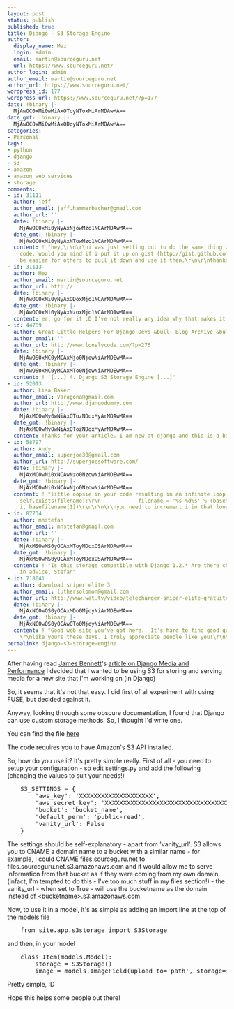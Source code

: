 ```yaml
---
layout: post
status: publish
published: true
title: Django - S3 Storage Engine
author:
  display_name: Mez
  login: admin
  email: martin@sourceguru.net
  url: https://www.sourceguru.net/
author_login: admin
author_email: martin@sourceguru.net
author_url: https://www.sourceguru.net/
wordpress_id: 177
wordpress_url: https://www.sourceguru.net/?p=177
date: !binary |-
  MjAwOC0xMi0wMiAxOToyNToxMiArMDAwMA==
date_gmt: !binary |-
  MjAwOC0xMi0wMiAxODoyNToxMiArMDAwMA==
categories:
- Personal
tags:
- python
- django
- s3
- amazon
- amazon web services
- storage
comments:
- id: 31111
  author: jeff
  author_email: jeff.hammerbacher@gmail.com
  author_url: ''
  date: !binary |-
    MjAwOC0xMi0yNyAxNjowMzo1NCArMDAwMA==
  date_gmt: !binary |-
    MjAwOC0xMi0yNyAxNTowMzo1NCArMDAwMA==
  content: ! "hey,\r\n\r\ni was just setting out to do the same thing when i saw your
    code. would you mind if i put it up on gist (http://gist.github.com)? it will
    be easier for others to pull it down and use it then.\r\n\r\nthanks,\r\njeff"
- id: 31113
  author: Mez
  author_email: martin@sourceguru.net
  author_url: http://
  date: !binary |-
    MjAwOC0xMi0yNyAxODoxMjo1NCArMDAwMA==
  date_gmt: !binary |-
    MjAwOC0xMi0yNyAxNzoxMjo1NCArMDAwMA==
  content: er, go for it :D I've not really any idea why that makes it easier :D
- id: 44759
  author: Great Little Helpers For Django Devs &bull; Blog Archive &bull; Lonely Code
  author_email: ''
  author_url: http://www.lonelycode.com/?p=276
  date: !binary |-
    MjAwOS0xMC0yMCAxMjo0NjowNiArMDEwMA==
  date_gmt: !binary |-
    MjAwOS0xMC0yMCAxMTo0NjowNiArMDEwMA==
  content: ! '[...] 4. Django S3 Storage Engine [...]'
- id: 52013
  author: Lisa Baker
  author_email: Varagona@gmail.com
  author_url: http://www.djangodummy.com
  date: !binary |-
    MjAxMC0wMy0wNiAxOTozNDoxMyArMDAwMA==
  date_gmt: !binary |-
    MjAxMC0wMy0wNiAxOTozNDoxMyArMDAwMA==
  content: Thanks for your article. I am new at django and this is a big help.
- id: 58797
  author: Andy
  author_email: superjoe30@gmail.com
  author_url: http://superjoesoftware.com/
  date: !binary |-
    MjAxMC0wNi0xNCAwNzo0NzowNiArMDEwMA==
  date_gmt: !binary |-
    MjAxMC0wNi0xNCAwNjo0NzowNiArMDEwMA==
  content: ! "little oopsie in your code resulting in an infinite loop:\r\n\r\n        while
    self.exists(filename):\r\n            filename = '%s-%d%s' % (basefilename[0],
    i, basefilename[1])\r\n\r\n\r\nyou need to increment i in that loop."
- id: 87734
  author: mnstefan
  author_email: mnstefan@gmail.com
  author_url: ''
  date: !binary |-
    MjAxMS0wMS0yOCAxMToyMDoxOSArMDAwMA==
  date_gmt: !binary |-
    MjAxMS0wMS0yOCAxMToyMDoxOSArMDAwMA==
  content: ! "Is this storage compatible with Django 1.2.* Are there changes to make?\r\n\r\nThanks
    in advice, Stefan"
- id: 718041
  author: download sniper elite 3
  author_email: luthersolomon@gmail.com
  author_url: http://www.wat.tv/video/telecharger-sniper-elite-gratuitement-6wl21_6wl1z_.html
  date: !binary |-
    MjAxNC0wOS0yOCAxMDo0MjoyNiArMDEwMA==
  date_gmt: !binary |-
    MjAxNC0wOS0yOCAwOTo0MjoyNiArMDEwMA==
  content: ! "Good web site you've got here.. It's hard to find good quality writing
    \r\nlike yours these days. I truly appreciate people like you!\r\n\r\nTake care!!"
permalink: django-s3-storage-engine
---
```

<p>After having read <a href="http://www.b-list.org/">James Bennett</a>'s <a href="http://www.b-list.org/weblog/2008/jun/23/media/">article on Django Media and Performance</a> I decided that I wanted to be using S3 for storing and serving media for a new site that I'm working on (in Django)</p>
<p>So, it seems that it's not that easy. I did first of all experiment with using FUSE, but decided against it.</p>
<p>Anyway, looking through some obscure documentation, I found that Django can use custom storage methods. So, I thought I'd write one.</p>
<p>You can find the file <a href="http://files.sourceguru.net/code/s3storage.py">here</a></p>
<p>The code requires you to have Amazon's S3 API installed.</p>
<p>So, how do you use it? It's pretty simple really. First of all - you need to setup your configuration - so edit settings.py and add the following (changing the values to suit your needs!)</p>
<pre style="padding-left: 30px;">S3_SETTINGS = {
    'aws_key': 'XXXXXXXXXXXXXXXXXXXX',
    'aws_secret_key': 'XXXXXXXXXXXXXXXXXXXXXXXXXXXXXXXXXXXXXXXX',
    'bucket': 'bucket_name',
    'default_perm': 'public-read',
    'vanity_url': False
}</pre>
<p>The settings should be self-explanatory - apart from 'vanity_url'. S3 allows you to CNAME a domain name to a bucket with a similar name - for example, I could CNAME files.sourceguru.net to files.sourceguru.net.s3.amazonaws.com and it would allow me to serve information from that bucket as if they were coming from my own domain. (infact, I'm tempted to do this - I've too much stuff in my files section!) - the vanity_url - when set to True - will use the bucketname as the domain instead of &lt;bucketname&gt;.s3.amazonaws.com.</p>
<p>Now, to use it in a model, it's as simple as adding an import line at the top of the models file</p>
<pre style="padding-left: 30px;">from site.app.s3storage import S3Storage</pre>
<p>and then, in your model</p>
<pre style="padding-left: 30px;">class Item(models.Model):
    storage = S3Storage()
    image = models.ImageField(upload_to='path', storage=storage)</pre>
<p>Pretty simple, :D</p>
<p>Hope this helps some people out there!</p>
